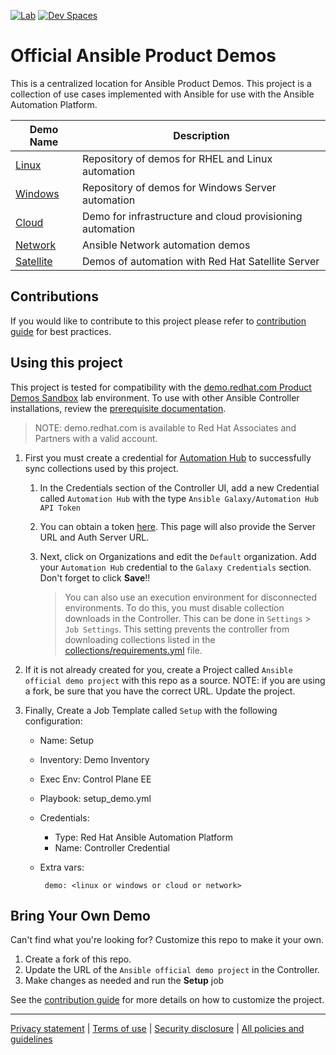[![Lab](https://img.shields.io/badge/Try%20Me-EE0000?style=for-the-badge&logo=redhat&logoColor=white)](https://red.ht/aap-product-demos)
[![Dev Spaces](https://img.shields.io/badge/Customize%20Here-0078d7.svg?style=for-the-badge&logo=visual-studio-code&logoColor=white)](https://workspaces.openshift.com/f?url=https://github.com/ansible/product-demos)

# Official Ansible Product Demos

This is a centralized location for Ansible Product Demos. This project is a collection of use cases implemented with Ansible for use with the Ansible Automation Platform.

| Demo Name | Description |
|-----------|-------------|
| [Linux](linux/README.md) | Repository of demos for RHEL and Linux automation |
| [Windows](windows/README.md) | Repository of demos for Windows Server automation |
| [Cloud](cloud/README.md) | Demo for infrastructure and cloud provisioning automation |
| [Network](network/README.md) | Ansible Network automation demos |
| [Satellite](satellite/README.md) | Demos of automation with Red Hat Satellite Server |

## Contributions

If you would like to contribute to this project please refer to [contribution guide](CONTRIBUTING.md) for best practices.

## Using this project

This project is tested for compatibility with the [demo.redhat.com Product Demos Sandbox]([red.ht/aap-product-demos](https://demo.redhat.com/catalog?item=babylon-catalog-prod/sandboxes-gpte.aap-product-demos.prod&utm_source=webapp&utm_medium=share-link)) lab environment. To use with other Ansible Controller installations, review the [prerequisite documentation](https://github.com/RedHatGov/ansible-tower-samples).

> NOTE: demo.redhat.com is available to Red Hat Associates and Partners with a valid account.

1. First you must create a credential for [Automation Hub](https://console.redhat.com/ansible/automation-hub/) to successfully sync collections used by this project.

   1. In the Credentials section of the Controller UI, add a new Credential called `Automation Hub` with the type `Ansible Galaxy/Automation Hub API Token`
   2. You can obtain a token [here](https://console.redhat.com/ansible/automation-hub/token). This page will also provide the Server URL and Auth Server URL.
   3. Next, click on Organizations and edit the `Default` organization. Add your `Automation Hub` credential to the `Galaxy Credentials` section. Don't forget to click **Save**!!

      > You can also use an execution environment for disconnected environments. To do this, you must disable collection downloads in the Controller. This can be done in `Settings` > `Job Settings`. This setting prevents the controller from downloading collections listed in the [collections/requirements.yml](collections/requirements.yml) file.

2. If it is not already created for you, create a Project called `Ansible official demo project` with this repo as a source. NOTE: if you are using a fork, be sure that you have the correct URL. Update the project.

3. Finally, Create a Job Template called `Setup` with the following configuration:

     - Name: Setup
     - Inventory: Demo Inventory
     - Exec Env: Control Plane EE
     - Playbook: setup_demo.yml
     - Credentials:
        - Type: Red Hat Ansible Automation Platform
        - Name: Controller Credential
     - Extra vars:

            demo: <linux or windows or cloud or network>

## Bring Your Own Demo

Can't find what you're looking for? Customize this repo to make it your own.

1. Create a fork of this repo.
2. Update the URL of the `Ansible official demo project` in the Controller.
3. Make changes as needed and run the **Setup** job

See the [contribution guide](CONTRIBUTING.md) for more details on how to customize the project.

---

[Privacy statement](https://www.redhat.com/en/about/privacy-policy) | [Terms of use](https://www.redhat.com/en/about/terms-use) | [Security disclosure](https://www.ansible.com/security?hsLang=en-us) | [All policies and guidelines](https://www.redhat.com/en/about/all-policies-guidelines)
